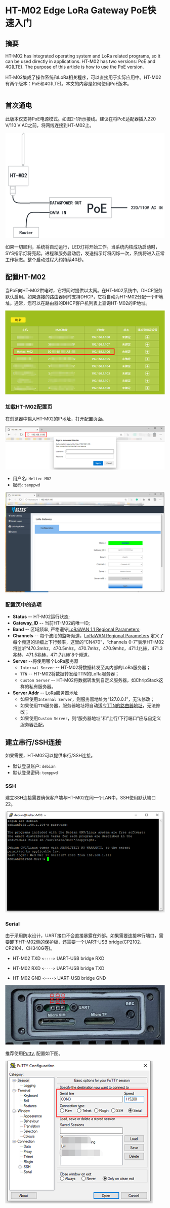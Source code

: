 # HT-M02 Edge LoRa Gateway PoE快速入门

## 摘要

HT-M02 has integrated operating system and LoRa related programs, so it can be used directly in applications. HT-M02 has two versions: PoE and 4G(LTE). The purpose of this article is how to use the PoE version.

HT-M02集成了操作系统和LoRa相关程序，可以直接用于实际应用中。HT-M02有两个版本：PoE和4G(LTE)。本文的内容是如何使用PoE版本。

``` Note:: 首次通电前，请确保天线已正确安装在适当的位置。标准天线本身不防水。如需长期在室外使用，建议用塑料薄膜适当遮挡天线部分。

```

## 首次通电

此版本仅支持PoE电源模式。如图2-1所示接线。建议在将PoE适配器插入220 V/110 V AC之前，将网线连接到HT-M02上。

![](img/quick_start_poe/01.png)

如果一切顺利，系统将自动运行，LED灯将开始工作。当系统内核成功启动时，SYS指示灯将亮起。进程和服务启动后，发送指示灯将闪烁一次，系统将进入正常工作状态。整个启动过程大约持续40秒。

## 配置HT-M02

当PoE向HT-M02供电时，它将同时提供以太网。在HT-M02系统中，DHCP服务默认启用。如果连接的路由器同时支持DHCP，它将自动为HT-M02分配一个IP地址。通常，您可以在路由器的DHCP客户机列表上查询HT-M02的IP地址。

![](img/quick_start_poe/02.png)

### 加载HT-M02配置页

在浏览器中输入HT-M02的IP地址，打开配置页面。

![](img/quick_start_poe/03.png)

- 用户名: `Heltec-M02`
- 密码: `temppwd`

![](img/quick_start_poe/04.png)

### 配置页中的选项

- **Status** -- HT-M02运行状态;
- **Gateway_ID** -- 当前HT-M02的唯一ID;
- **Band** -- 区域频率, 严格遵守[LoRaWAN 1.1 Regional Parameters](https://lora-alliance.org/sites/default/files/2018-04/lorawantm_regional_parameters_v1.1rb_-_final.pdf);
- **Channels** -- 每个波段的监听频道，[LoRaWAN Regional Parameters](https://lora-alliance.org/sites/default/files/2018-04/lorawantm_regional_parameters_v1.1rb_-_final.pdf) 定义了每个频道的详细上下行频率，这里的“CN470”，“channels 0-7”表示HT-M02将监听“470.3mhz，470.5mhz，470.7mhz，470.9mhz，471.1兆赫，471.3兆赫，471.5兆赫，471.7兆赫'8个频道。
- **Server** --将使用哪个LoRa服务器
  - `Internal Server` -- HT-M02将数据转发至其内部的LoRa服务器；
  - `TTN` -- HT-M02将数据转发给TTN的LoRa服务器；
  - `Custom Server` -- HT-M02将数据转发到自定义服务器，如ChripStack这样的私有服务器。
- **Server Addr** -- LoRa服务器地址
  - 如果使用`Internal Server`，则服务器地址为“127.0.0.1”，无法修改；
  - 如果使用`TTN`服务器，服务器地址将自动适应[TTN的路由器地址](https://www.thethingsnetwork.org/docs/gateways/packet-forwarder/semtech-udp.html#router-addresses)，无法修改；
  - 如果使用`Custom Server`，则“服务器地址”和“上行/下行端口”应与自定义服务器匹配。

## 建立串行/SSH连接

如果需要，HT-M02可以提供串行/SSH连接。

- 默认登录账户: `debian`
- 默认登录密码: `temppwd`

### SSH

建立SSH连接需要确保客户端与HT-M02在同一个LAN中，SSH使用默认端口22。

![](img/quick_start_poe/05.png)

### Serial

由于采用防水设计，UART接口不会直接暴露在外部。如果需要连接串行端口，需要卸下HT-M02侧的保护板，还需要一个UART-USB bridge(CP2102、CP2104、CH340G等)。

- HT-M02 TXD `<---->` UART-USB bridge RXD

- HT-M02 RXD `<---->` UART-USB bridge TXD

- HT-M02 GND `<---->` UART-USB bridge GND

![](img/quick_start_poe/06.png)

推荐使用[Putty,](https://putty.org/) 配置如下图。

![](img/quick_start_poe/07.png)
